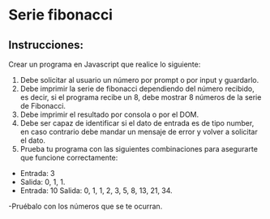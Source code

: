 # Serie fibonacci


## Instrucciones:

Crear un programa en Javascript que realice lo siguiente:

1. Debe solicitar al usuario un número por prompt o por input y guardarlo.
2. Debe imprimir la serie de fibonacci dependiendo del número recibido, es decir, si el programa recibe un 8, debe mostrar 8 números de la serie de Fibonacci.
3. Debe imprimir el resultado por consola o por el DOM.
4. Debe ser capaz de identificar si el dato de entrada es de tipo number, en caso contrario debe mandar un mensaje de error y volver a solicitar el dato.
5. Prueba tu programa con las siguientes combinaciones para asegurarte que funcione correctamente:

- Entrada: 
   3
- Salida: 
   0, 1, 1.
- Entrada: 
   10
Salida: 
   0, 1, 1, 2, 3, 5, 8, 13, 21, 34.

-Pruébalo con los números que se te ocurran.